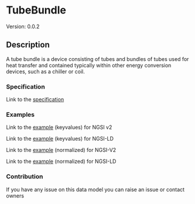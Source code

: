 # TubeBundle
Version: 0.0.2

## Description 

A tube bundle is a device consisting of tubes and bundles of tubes used for heat transfer and contained typically within other energy conversion devices, such as a chiller or coil.
### Specification

Link to the [specification](https://github.com/smart-data-models/incubated/SAREF/s4bldg/TubeBundle/doc/spec.md)

### Examples

Link to the [example](https://github.com/smart-data-models/incubated/SAREF/s4bldg/TubeBundle/examples/example.json) (keyvalues) for NGSI v2

Link to the [example](https://github.com/smart-data-models/incubated/SAREF/s4bldg/TubeBundle/examples/example.jsonld) (keyvalues) for NGSI-LD

Link to the [example](https://github.com/smart-data-models/incubated/SAREF/s4bldg/TubeBundle/examples/example-normalized.json) (normalized) for NGSI-V2

Link to the [example](https://github.com/smart-data-models/incubated/SAREF/s4bldg/TubeBundle/examples/example-normalized.jsonld) (normalized) for NGSI-LD
### Contribution

 If you have any issue on this data model you can raise an issue or contact owners
